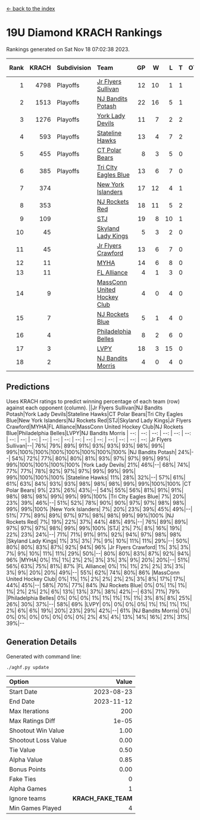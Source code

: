 [<- back to the index](readme.md)
# 19U Diamond KRACH Rankings
Rankings generated on Sat Nov 18 07:02:38 2023.

Rank|KRACH|Subdivision|Team|GP|W|L|T|OTW|OTL|SoS|Exp Wins|Win Diff
---:|---:|:---|:---|---:|---:|---:|---:|---:|---:|---:|---:|---:
1|4798|Playoffs|[Jr Flyers Sullivan](https://gamesheetstats.com/seasons/3663/teams/140859/schedule)|12|10|1|1|1|0|741|11.3|-0.0
2|1513|Playoffs|[NJ Bandits Potash](https://gamesheetstats.com/seasons/3663/teams/140857/schedule)|22|16|5|1|0|0|928|17.3|-0.0
3|1276|Playoffs|[York Lady Devils](https://gamesheetstats.com/seasons/3663/teams/140856/schedule)|11|7|2|2|0|0|789|8.8|-0.0
4|593|Playoffs|[Stateline Hawks](https://gamesheetstats.com/seasons/3663/teams/141851/schedule)|13|4|7|2|0|1|1731|5.8|-0.0
5|455|Playoffs|[CT Polar Bears](https://gamesheetstats.com/seasons/3663/teams/140853/schedule)|8|3|5|0|0|0|1654|3.8|-0.0
6|385|Playoffs|[Tri CIty Eagles Blue](https://gamesheetstats.com/seasons/3663/teams/140852/schedule)|13|6|7|0|1|0|1153|6.8|-0.0
7|374||[New York Islanders](https://gamesheetstats.com/seasons/3663/teams/140861/schedule)|17|12|4|1|0|0|319|13.3|-0.0
8|353||[NJ Rockets Red](https://gamesheetstats.com/seasons/3663/teams/140855/schedule)|18|11|5|2|1|1|567|12.8|-0.0
9|109||[STJ](https://gamesheetstats.com/seasons/3663/teams/140858/schedule)|19|8|10|1|0|0|498|9.4|0.0
10|45||[Skyland Lady Kings](https://gamesheetstats.com/seasons/3663/teams/140865/schedule)|5|3|2|0|0|0|124|3.9|0.0
11|45||[Jr Flyers Crawford](https://gamesheetstats.com/seasons/3663/teams/140862/schedule)|13|6|7|0|0|1|136|6.9|0.0
12|11||[MYHA](https://gamesheetstats.com/seasons/3663/teams/140863/schedule)|14|6|8|0|0|0|92|6.9|0.0
13|11||[FL Alliance](https://gamesheetstats.com/seasons/3663/teams/156907/schedule)|4|1|3|0|0|0|336|1.9|0.0
14|9||[MassConn United Hockey Club](https://gamesheetstats.com/seasons/3663/teams/140854/schedule)|4|0|4|0|0|0|583|0.9|0.0
15|7||[NJ Rockets Blue](https://gamesheetstats.com/seasons/3663/teams/140867/schedule)|5|1|4|0|0|0|190|1.9|0.0
16|4||[Philadelphia Belles](https://gamesheetstats.com/seasons/3663/teams/140864/schedule)|8|2|6|0|0|0|30|2.9|0.0
17|3||[LVPY](https://gamesheetstats.com/seasons/3663/teams/140860/schedule)|18|3|15|0|0|0|222|3.9|0.0
18|2||[NJ Bandits Morris](https://gamesheetstats.com/seasons/3663/teams/140866/schedule)|4|0|4|0|0|0|160|0.9|0.0

## Predictions
Uses KRACH ratings to predict winning percentage of each team (row) against each opponent (column).
||Jr Flyers Sullivan|NJ Bandits Potash|York Lady Devils|Stateline Hawks|CT Polar Bears|Tri CIty Eagles Blue|New York Islanders|NJ Rockets Red|STJ|Skyland Lady Kings|Jr Flyers Crawford|MYHA|FL Alliance|MassConn United Hockey Club|NJ Rockets Blue|Philadelphia Belles|LVPY|NJ Bandits Morris
| --: | --: | --: | --: | --: | --: | --: | --: | --: | --: | --: | --: | --: | --: | --: | --: | --: | --: | --: 
|Jr Flyers Sullivan|--| 76%| 79%| 89%| 91%| 93%| 93%| 93%| 98%| 99%| 99%|100%|100%|100%|100%|100%|100%|100%
|NJ Bandits Potash| 24%|--| 54%| 72%| 77%| 80%| 80%| 81%| 93%| 97%| 97%| 99%| 99%| 99%|100%|100%|100%|100%
|York Lady Devils| 21%| 46%|--| 68%| 74%| 77%| 77%| 78%| 92%| 97%| 97%| 99%| 99%| 99%| 99%|100%|100%|100%
|Stateline Hawks| 11%| 28%| 32%|--| 57%| 61%| 61%| 63%| 84%| 93%| 93%| 98%| 98%| 98%| 99%| 99%|100%|100%
|CT Polar Bears|  9%| 23%| 26%| 43%|--| 54%| 55%| 56%| 81%| 91%| 91%| 98%| 98%| 98%| 99%| 99%| 99%|100%
|Tri CIty Eagles Blue|  7%| 20%| 23%| 39%| 46%|--| 51%| 52%| 78%| 90%| 90%| 97%| 97%| 98%| 98%| 99%| 99%|100%
|New York Islanders|  7%| 20%| 23%| 39%| 45%| 49%|--| 51%| 77%| 89%| 89%| 97%| 97%| 98%| 98%| 99%| 99%|100%
|NJ Rockets Red|  7%| 19%| 22%| 37%| 44%| 48%| 49%|--| 76%| 89%| 89%| 97%| 97%| 97%| 98%| 99%| 99%|100%
|STJ|  2%|  7%|  8%| 16%| 19%| 22%| 23%| 24%|--| 71%| 71%| 91%| 91%| 92%| 94%| 97%| 98%| 98%
|Skyland Lady Kings|  1%|  3%|  3%|  7%|  9%| 10%| 11%| 11%| 29%|--| 50%| 80%| 80%| 83%| 87%| 92%| 94%| 96%
|Jr Flyers Crawford|  1%|  3%|  3%|  7%|  9%| 10%| 11%| 11%| 29%| 50%|--| 80%| 80%| 83%| 87%| 92%| 94%| 96%
|MYHA|  0%|  1%|  1%|  2%|  2%|  3%|  3%|  3%|  9%| 20%| 20%|--| 51%| 56%| 63%| 75%| 81%| 87%
|FL Alliance|  0%|  1%|  1%|  2%|  2%|  3%|  3%|  3%|  9%| 20%| 20%| 49%|--| 55%| 62%| 74%| 80%| 86%
|MassConn United Hockey Club|  0%|  1%|  1%|  2%|  2%|  2%|  2%|  3%|  8%| 17%| 17%| 44%| 45%|--| 58%| 70%| 77%| 84%
|NJ Rockets Blue|  0%|  0%|  1%|  1%|  1%|  2%|  2%|  2%|  6%| 13%| 13%| 37%| 38%| 42%|--| 63%| 71%| 79%
|Philadelphia Belles|  0%|  0%|  0%|  1%|  1%|  1%|  1%|  1%|  3%|  8%|  8%| 25%| 26%| 30%| 37%|--| 58%| 69%
|LVPY|  0%|  0%|  0%|  0%|  1%|  1%|  1%|  1%|  2%|  6%|  6%| 19%| 20%| 23%| 29%| 42%|--| 61%
|NJ Bandits Morris|  0%|  0%|  0%|  0%|  0%|  0%|  0%|  0%|  2%|  4%|  4%| 13%| 14%| 16%| 21%| 31%| 39%|--

## Generation Details

Generated with command line:
```
./aghf.py update
```

| Option | Value |
| :----- | ----: |
| Start Date | 2023-08-23 |
| End Date | 2023-11-12 |
| Max Iterations | 200 |
| Max Ratings Diff | 1e-05 |
| Shootout Win Value | 1.00 |
| Shootout Loss Value | 0.00 |
| Tie Value | 0.50 |
| Alpha Value | 0.85 |
| Bonus Points | 0.00 |
| Fake Ties | 0 |
| Alpha Games | 1 |
| Ignore teams | __KRACH_FAKE_TEAM__ |
| Min Games Played | 4 |

